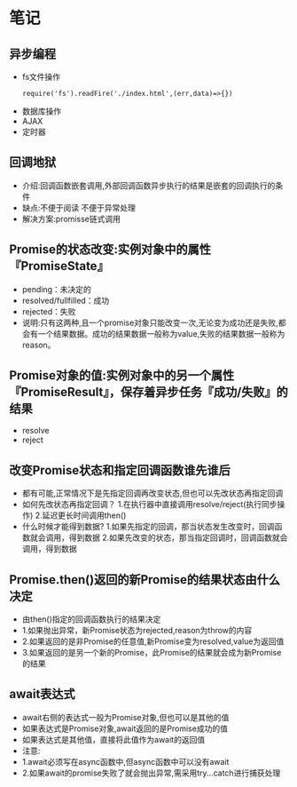 #  笔记
## 异步编程
*  fs文件操作
    ```
    require('fs').readFire('./index.html',(err,data)=>{})
    ```
*  数据库操作
*  AJAX
*  定时器

##  回调地狱
*   介绍:回调函数嵌套调用,外部回调函数异步执行的结果是嵌套的回调执行的条件
*   缺点:不便于阅读 不便于异常处理
*   解决方案:promisse链式调用

##  Promise的状态改变:实例对象中的属性『PromiseState』
*   pending：未决定的  
*   resolved/fullfilled：成功
*   rejected：失败
*   说明:只有这两种,且一个promise对象只能改变一次,无论变为成功还是失败,都会有一个结果数据。成功的结果数据一般称为value,失败的结果数据一般称为reason。

##  Promise对象的值:实例对象中的另一个属性『PromiseResult』，保存着异步任务『成功/失败』的结果
*   resolve
*   reject

##  改变Promise状态和指定回调函数谁先谁后
*   都有可能,正常情况下是先指定回调再改变状态,但也可以先改状态再指定回调
*   如何先改状态再指定回调？
    1.在执行器中直接调用resolve/reject(执行同步操作)
    2.延迟更长时间调用then()
*   什么时候才能得到数据?
    1.如果先指定的回调，那当状态发生改变时，回调函数就会调用，得到数据
    2.如果先改变的状态，那当指定回调时，回调函数就会调用，得到数据

##  Promise.then()返回的新Promise的结果状态由什么决定
*   由then()指定的回调函数执行的结果决定
*   1.如果抛出异常，新Promise状态为rejected,reason为throw的内容
*   2.如果返回的是非Promise的任意值,新Promise变为resolved,value为返回值
*   3.如果返回的是另一个新的Promise，此Promise的结果就会成为新Promise的结果

##  await表达式
*   await右侧的表达式一般为Promise对象,但也可以是其他的值
*   如果表达式是Promise对象,await返回的是Promise成功的值
*   如果表达式是其他值，直接将此值作为await的返回值
*   注意:
*   1.await必须写在async函数中,但async函数中可以没有await
*   2.如果await的promise失败了就会抛出异常,需采用try...catch进行捕获处理
